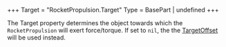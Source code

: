 +++
Target = "RocketPropulsion.Target"
Type = BasePart | undefined
+++

The Target property determines the object towards which the `RocketPropulsion` will exert force/torque. If set to `nil`, the the [TargetOffset](https://developer.roblox.com/api-reference/property/RocketPropulsion/TargetOffset) will be used instead.